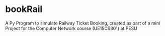 # bookRail
A Py Program to simulate Railway Ticket Booking, created as part of a mini Project for the Computer Network course (UE15CS301) at PESU
